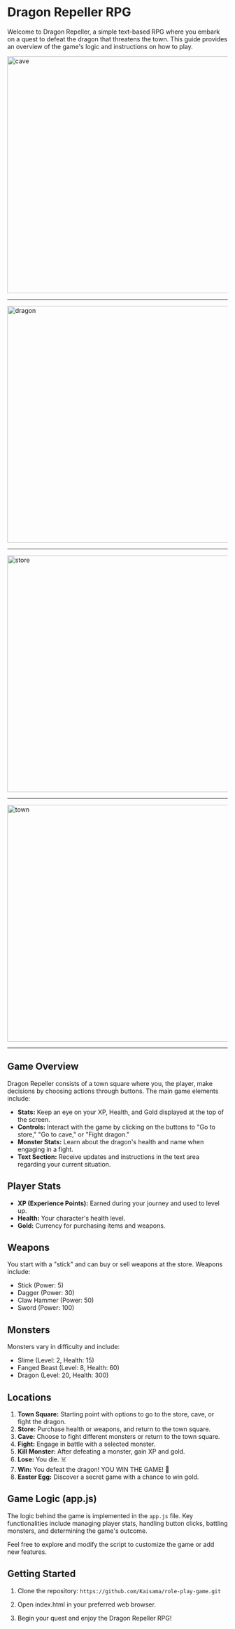 # Dragon Repeller RPG

Welcome to Dragon Repeller, a simple text-based RPG where you embark on a quest to defeat the dragon that threatens the town. This guide provides an overview of the game's logic and instructions on how to play.

<img width="540" alt="cave" src="https://github.com/Kaisama/FCC-JS-and-Data-Structure-Beta-/assets/109125241/43ef338b-85a4-443c-9ed0-a88df145220a"><br><hr>

<img width="540" alt="dragon" src="https://github.com/Kaisama/FCC-JS-and-Data-Structure-Beta-/assets/109125241/7a2bce4a-d443-4a12-84c1-b43d2cac2464"><br><hr>

<img width="540" alt="store" src="https://github.com/Kaisama/FCC-JS-and-Data-Structure-Beta-/assets/109125241/5570148c-320e-4b1d-86e1-9ae39cbbe37b"><br><hr>


<img width="540" alt="town" src="https://github.com/Kaisama/FCC-JS-and-Data-Structure-Beta-/assets/109125241/d16c62a4-4e2d-4686-b585-40e4b93ac509"><br><hr>

## Game Overview

Dragon Repeller consists of a town square where you, the player, make decisions by choosing actions through buttons. The main game elements include:

- **Stats:** Keep an eye on your XP, Health, and Gold displayed at the top of the screen.
- **Controls:** Interact with the game by clicking on the buttons to "Go to store," "Go to cave," or "Fight dragon."
- **Monster Stats:** Learn about the dragon's health and name when engaging in a fight.
- **Text Section:** Receive updates and instructions in the text area regarding your current situation.

## Player Stats

- **XP (Experience Points):** Earned during your journey and used to level up.
- **Health:** Your character's health level.
- **Gold:** Currency for purchasing items and weapons.

## Weapons

You start with a "stick" and can buy or sell weapons at the store. Weapons include:
- Stick (Power: 5)
- Dagger (Power: 30)
- Claw Hammer (Power: 50)
- Sword (Power: 100)

## Monsters

Monsters vary in difficulty and include:
- Slime (Level: 2, Health: 15)
- Fanged Beast (Level: 8, Health: 60)
- Dragon (Level: 20, Health: 300)

## Locations

1. **Town Square:** Starting point with options to go to the store, cave, or fight the dragon.
2. **Store:** Purchase health or weapons, and return to the town square.
3. **Cave:** Choose to fight different monsters or return to the town square.
4. **Fight:** Engage in battle with a selected monster.
5. **Kill Monster:** After defeating a monster, gain XP and gold.
6. **Lose:** You die. ☠️
7. **Win:** You defeat the dragon! YOU WIN THE GAME! 🎉
8. **Easter Egg:** Discover a secret game with a chance to win gold.

## Game Logic (app.js)

The logic behind the game is implemented in the `app.js` file. Key functionalities include managing player stats, handling button clicks, battling monsters, and determining the game's outcome.

Feel free to explore and modify the script to customize the game or add new features.

## Getting Started

1. Clone the repository:
   `https://github.com/Kaisama/role-play-game.git`
  
2. Open index.html in your preferred web browser.

3. Begin your quest and enjoy the Dragon Repeller RPG!
